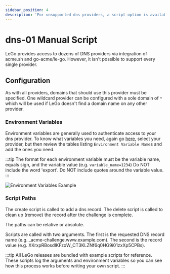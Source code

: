 ```yaml
---
sidebar_position: 4
description: 'For unsupported dns providers, a script option is available.'
---
```


# dns-01 Manual Script

LeGo provides access to dozens of DNS providers via integration of acme.sh
and go-acme/le-go. However, it isn't possible to support every single
provider.

## Configuration

As with all providers, domains that should use this provider must be
specified. One wildcard provider can be configured with a sole
domain of `*` which will be used if LeGo doesn't find a domain
name on any other provider.

### Environment Variables

Environment variables are generally used to authenticate access
to your dns provider. To know what variables you need, again go
[here](https://go-acme.github.io/lego/dns/),
select your provider, but then review the tables listing `Environment
Variable Name`s and add the ones you need.

:::tip
The format for each environment variable must be the variable
name, equals sign, and the variable value (e.g. `variable_name=1234`)
Do NOT include the word 'export'.
Do NOT include quotes around the variable value.
:::

![Environment Variables Example](/img/screenshots/provider_environment_variables.png)

### Script Paths

The create script is called to add a dns record. The delete script is
called to clean up (remove) the record after the challenge is complete.

The paths can be relative or absolute.

Scripts are called with two arguments. The first is the requested DNS
record name (e.g. \_acme-challenge.w<span>ww</span>.example.com). The second is the
record value (e.g. XKrxpRBosdIKFzxW_CT3KLZNf6q0HG9i01zxXp5CPBs).

:::tip
All LeGo releases are bundled with example scripts for reference. These
scripts log the arguments and environment variables so you can see how this
process works before writing your own script.
:::

